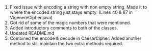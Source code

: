 1. Fixed issue with encoding a string with non empty string. Made it to where the
  encoded string just stays empty. (Lines 40 & 87 in VigenereCipher.java)
2. Got rid of some of the magic numbers that were mentioned.
3. Added introductory comments to both of the classes.
4. Updated README.md
5. Combined the encode & decode in CaesarCipher. Added another method to still
  maintain the two extra methods required. 